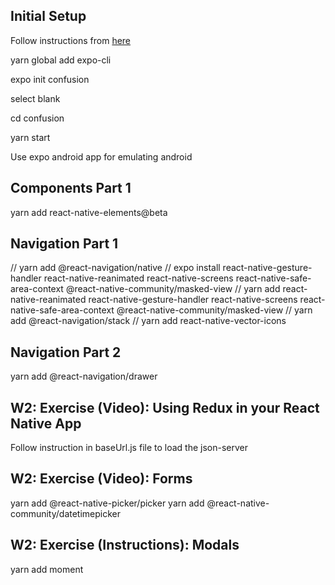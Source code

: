 ## Initial Setup

Follow instructions from [here](https://reactnative.dev/docs/environment-setup)

yarn global add expo-cli

expo init confusion

select blank

cd confusion

yarn start

Use expo android app for emulating android

## Components Part 1

yarn add react-native-elements@beta

## Navigation Part 1

// yarn add @react-navigation/native
// expo install react-native-gesture-handler react-native-reanimated react-native-screens react-native-safe-area-context @react-native-community/masked-view
// yarn add react-native-reanimated react-native-gesture-handler react-native-screens react-native-safe-area-context @react-native-community/masked-view
// yarn add @react-navigation/stack
// yarn add react-native-vector-icons

## Navigation Part 2

yarn add @react-navigation/drawer

## W2: Exercise (Video): Using Redux in your React Native App

Follow instruction in baseUrl.js file to load the json-server

## W2: Exercise (Video): Forms

yarn add @react-native-picker/picker
yarn add @react-native-community/datetimepicker

## W2: Exercise (Instructions): Modals

yarn add moment
